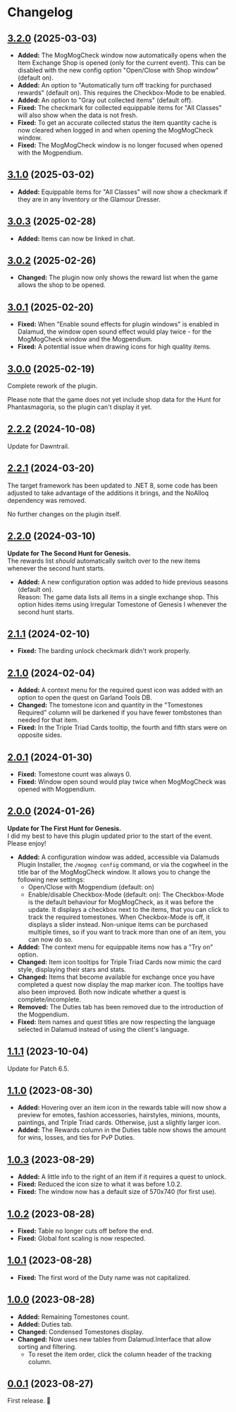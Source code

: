 # Changelog

## [3.2.0] (2025-03-03)

- **Added:** The MogMogCheck window now automatically opens when the Item Exchange Shop is opened (only for the current event). This can be disabled with the new config option "Open/Close with Shop window" (default on).
- **Added:** An option to "Automatically turn off tracking for purchased rewards" (default on). This requires the Checkbox-Mode to be enabled.
- **Added:** An option to "Gray out collected items" (default off).
- **Fixed:** The checkmark for collected equippable items for "All Classes" will also show when the data is not fresh.
- **Fixed:** To get an accurate collected status the item quantity cache is now cleared when logged in and when opening the MogMogCheck window.
- **Fixed:** The MogMogCheck window is no longer focused when opened with the Mogpendium.

## [3.1.0] (2025-03-02)

- **Added:** Equippable items for "All Classes" will now show a checkmark if they are in any Inventory or the Glamour Dresser.

## [3.0.3] (2025-02-28)

- **Added:** Items can now be linked in chat.

## [3.0.2] (2025-02-26)

- **Changed:** The plugin now only shows the reward list when the game allows the shop to be opened.

## [3.0.1] (2025-02-20)

- **Fixed:** When "Enable sound effects for plugin windows" is enabled in Dalamud, the window open sound effect would play twice - for the MogMogCheck window and the Mogpendium.
- **Fixed:** A potential issue when drawing icons for high quality items.

## [3.0.0] (2025-02-19)

Complete rework of the plugin.

Please note that the game does not yet include shop data for the Hunt for Phantasmagoria, so the plugin can't display it yet.

## [2.2.2] (2024-10-08)

Update for Dawntrail.

## [2.2.1] (2024-03-20)

The target framework has been updated to .NET 8, some code has been adjusted to take advantage of the additions it brings, and the NoAlloq dependency was removed.

No further changes on the plugin itself.

## [2.2.0] (2024-03-10)

**Update for The Second Hunt for Genesis.**  
The rewards list *should* automatically switch over to the new items whenever the second hunt starts.  

- **Added:** A new configuration option was added to hide previous seasons (default on).  
  Reason: The game data lists all items in a single exchange shop. This option hides items using Irregular Tomestone of Genesis I whenever the second hunt starts.

## [2.1.1] (2024-02-10)

- **Fixed:** The barding unlock checkmark didn't work properly.

## [2.1.0] (2024-02-04)

- **Added:** A context menu for the required quest icon was added with an option to open the quest on Garland Tools DB.
- **Changed:** The tomestone icon and quantity in the "Tomestones Required" column will be darkened if you have fewer tombstones than needed for that item.
- **Fixed:** In the Triple Triad Cards tooltip, the fourth and fifth stars were on opposite sides.

## [2.0.1] (2024-01-30)

- **Fixed:** Tomestone count was always 0.
- **Fixed:** Window open sound would play twice when MogMogCheck was opened with Mogpendium.

## [2.0.0] (2024-01-26)

**Update for The First Hunt for Genesis.**  
I did my best to have this plugin updated prior to the start of the event. Please enjoy!

- **Added:** A configuration window was added, accessible via Dalamuds Plugin Installer, the `/mogmog config` command, or via the cogwheel in the title bar of the MogMogCheck window. It allows you to change the following new settings:
  - Open/Close with Mogpendium (default: on)
  - Enable/disable Checkbox-Mode (default: on): The Checkbox-Mode is the default behaviour for MogMogCheck, as it was before the update. It displays a checkbox next to the items, that you can click to track the required tomestones. When Checkbox-Mode is off, it displays a slider instead. Non-unique items can be purchased multiple times, so if you want to track more than one of an item, you can now do so.
- **Added:** The context menu for equippable items now has a "Try on" option.
- **Changed:** Item icon tooltips for Triple Triad Cards now mimic the card style, displaying their stars and stats.
- **Changed:** Items that become available for exchange once you have completed a quest now display the map marker icon. The tooltips have also been improved. Both now indicate whether a quest is complete/incomplete.
- **Removed:** The Duties tab has been removed due to the introduction of the Mogpendium.
- **Fixed:** Item names and quest titles are now respecting the language selected in Dalamud instead of using the client's language.

## [1.1.1] (2023-10-04)

Update for Patch 6.5.

## [1.1.0] (2023-08-30)

- **Added:** Hovering over an item icon in the rewards table will now show a preview for emotes, fashion accessories, hairstyles, minions, mounts, paintings, and Triple Triad cards. Otherwise, just a slightly larger icon.
- **Added:** The Rewards column in the Duties table now shows the amount for wins, losses, and ties for PvP Duties.

## [1.0.3] (2023-08-29)

- **Added:** A little info to the right of an item if it requires a quest to unlock.
- **Fixed:** Reduced the icon size to what it was before 1.0.2.
- **Fixed:** The window now has a default size of 570x740 (for first use).

## [1.0.2] (2023-08-28)

- **Fixed:** Table no longer cuts off before the end.
- **Fixed:** Global font scaling is now respected.

## [1.0.1] (2023-08-28)

- **Fixed:** The first word of the Duty name was not capitalized.

## [1.0.0] (2023-08-28)

- **Added:** Remaining Tomestones count.
- **Added:** Duties tab.
- **Changed:** Condensed Tomestones display.
- **Changed:** Now uses new tables from Dalamud.Interface that allow sorting and filtering.
  - To reset the item order, click the column header of the tracking column.

## [0.0.1] (2023-08-27)

First release. 🥳

[Unreleased]: https://github.com/Haselnussbomber/MogMogCheck/compare/main...dev
[3.2.0]: https://github.com/Haselnussbomber/MogMogCheck/compare/v3.1.0...v3.2.0
[3.1.0]: https://github.com/Haselnussbomber/MogMogCheck/compare/v3.0.3...v3.1.0
[3.0.3]: https://github.com/Haselnussbomber/MogMogCheck/compare/v3.0.2...v3.0.3
[3.0.2]: https://github.com/Haselnussbomber/MogMogCheck/compare/v3.0.1...v3.0.2
[3.0.1]: https://github.com/Haselnussbomber/MogMogCheck/compare/v3.0.0...v3.0.1
[3.0.0]: https://github.com/Haselnussbomber/MogMogCheck/compare/v2.2.3...v3.0.0
[2.2.3]: https://github.com/Haselnussbomber/MogMogCheck/compare/v2.2.2...v2.2.3
[2.2.2]: https://github.com/Haselnussbomber/MogMogCheck/compare/v2.2.1...v2.2.2
[2.2.1]: https://github.com/Haselnussbomber/MogMogCheck/compare/v2.2.0...v2.2.1
[2.2.0]: https://github.com/Haselnussbomber/MogMogCheck/compare/v2.1.1...v2.2.0
[2.1.1]: https://github.com/Haselnussbomber/MogMogCheck/compare/v2.1.0...v2.1.1
[2.1.0]: https://github.com/Haselnussbomber/MogMogCheck/compare/v2.0.1...v2.1.0
[2.0.1]: https://github.com/Haselnussbomber/MogMogCheck/compare/v2.0.0...v2.0.1
[2.0.0]: https://github.com/Haselnussbomber/MogMogCheck/compare/v1.1.1...v2.0.0
[1.1.1]: https://github.com/Haselnussbomber/MogMogCheck/compare/v1.1.0...v1.1.1
[1.1.0]: https://github.com/Haselnussbomber/MogMogCheck/compare/v1.0.3...v1.1.0
[1.0.3]: https://github.com/Haselnussbomber/MogMogCheck/compare/v1.0.2...v1.0.3
[1.0.2]: https://github.com/Haselnussbomber/MogMogCheck/compare/v1.0.1...v1.0.2
[1.0.1]: https://github.com/Haselnussbomber/MogMogCheck/compare/v1.0.0...v1.0.1
[1.0.0]: https://github.com/Haselnussbomber/MogMogCheck/compare/v0.0.1...v1.0.0
[0.0.1]: https://github.com/Haselnussbomber/MogMogCheck/commit/9c91ac6
